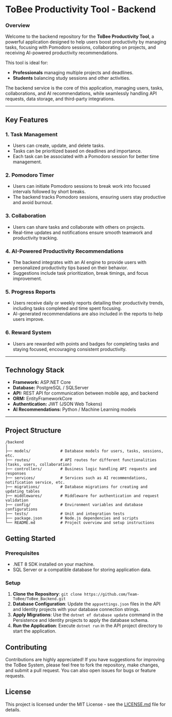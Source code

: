 # **ToBee Productivity Tool - Backend**

### **Overview**

Welcome to the backend repository for the **ToBee Productivity Tool**, a powerful application designed to help users boost productivity by managing tasks,
focusing with Pomodoro sessions, collaborating on projects, and receiving AI-powered productivity recommendations.

This tool is ideal for:
- **Professionals** managing multiple projects and deadlines.
- **Students** balancing study sessions and other activities.


The backend service is the core of this application, managing users, tasks, collaborations, and AI recommendations, while seamlessly handling API requests, data storage, and third-party integrations.

---

## **Key Features**

### **1. Task Management**
- Users can create, update, and delete tasks.
- Tasks can be prioritized based on deadlines and importance.
- Each task can be associated with a Pomodoro session for better time management.

### **2. Pomodoro Timer**
- Users can initiate Pomodoro sessions to break work into focused intervals followed by short breaks.
- The backend tracks Pomodoro sessions, ensuring users stay productive and avoid burnout.

### **3. Collaboration**
- Users can share tasks and collaborate with others on projects.
- Real-time updates and notifications ensure smooth teamwork and productivity tracking.

### **4. AI-Powered Productivity Recommendations**
- The backend integrates with an AI engine to provide users with personalized productivity tips based on their behavior.
- Suggestions include task prioritization, break timings, and focus improvement.

### **5. Progress Reports**
- Users receive daily or weekly reports detailing their productivity trends, including tasks completed and time spent focusing.
- AI-generated recommendations are also included in the reports to help users improve.

### **6. Reward System**
- Users are rewarded with points and badges for completing tasks and staying focused, encouraging consistent productivity.

---

## **Technology Stack**

- **Framework:** ASP.NET Core  
- **Database:** PostgreSQL / SQLServer   
- **API:** REST API for communication between  mobile app, and backend  
- **ORM:** EntityFrameworkCore 
- **Authentication:** JWT (JSON Web Tokens)  
- **AI Recommendations:** Python / Machine Learning models

---
## **Project Structure**

```plaintext
/backend
│
├── models/             # Database models for users, tasks, sessions, etc.
├── routes/             # API routes for different functionalities (tasks, users, collaboration)
├── controllers/        # Business logic handling API requests and responses
├── services/           # Services such as AI recommendations, notification service, etc.
├── migrations/         # Database migrations for creating and updating tables
├── middlewares/        # Middleware for authentication and request validation
├── config/             # Environment variables and database configurations
├── tests/              # Unit and integration tests
├── package.json        # Node.js dependencies and scripts
└── README.md           # Project overview and setup instructions
```

## Getting Started

### Prerequisites

- .NET 8 SDK installed on your machine.
- SQL Server or a compatible database for storing application data.

### Setup

1. **Clone the Repository**: `git clone https://github.com/Team-ToBee/ToBee_Backend.git`
2. **Database Configuration**: Update the `appsettings.json` files in the API and Identity projects with your database connection strings.
3. **Apply Migrations**: Use the `dotnet ef database update` command in the Persistence and Identity projects to apply the database schema.
4. **Run the Application**: Execute `dotnet run` in the API project directory to start the application.

## Contributing

Contributions are highly appreciated! If you have suggestions for improving the ToBee System, please feel free to fork the repository, make changes, and submit a pull request. You can also open issues for bugs or feature requests.

## License

This project is licensed under the MIT License - see the [LICENSE.md](LICENSE.md) file for details.


